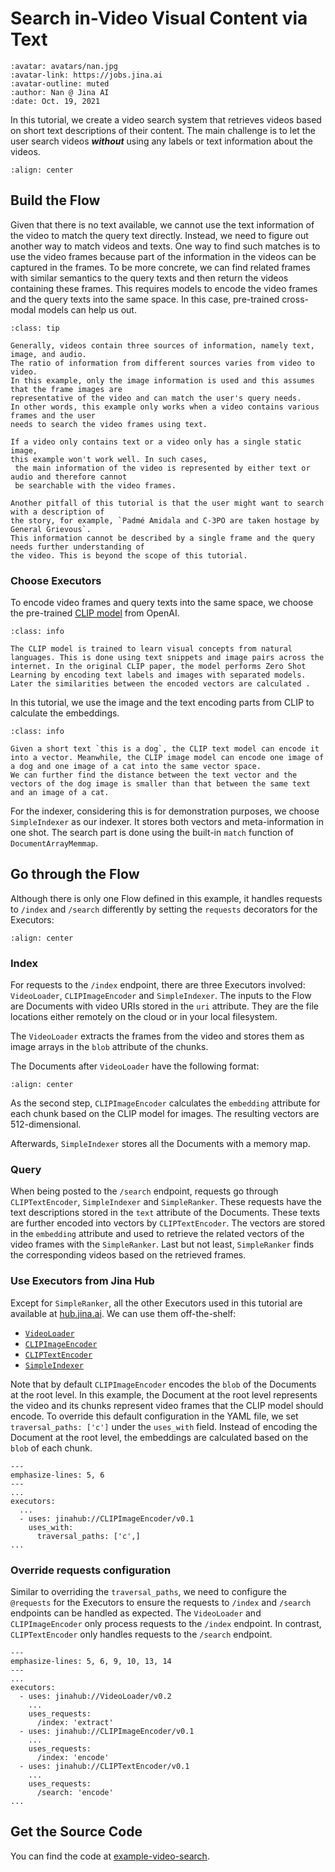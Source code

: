 # Search in-Video Visual Content via Text

```{article-info}
:avatar: avatars/nan.jpg
:avatar-link: https://jobs.jina.ai
:avatar-outline: muted
:author: Nan @ Jina AI
:date: Oct. 19, 2021
```

In this tutorial, we create a video search system that retrieves videos based on short text descriptions of their content. The main challenge is to let the user search videos _**without**_ using any labels or text information about the videos.

<!--demo.gif-->
```{figure} ../../.github/images/tutorial-video-search.gif
:align: center
```

## Build the Flow

Given that there is no text available, we cannot use the text information of the video to match the query text directly. Instead, we need to figure out another way to match videos and texts. 
One way to find such matches is to use the video frames because part of the information in the videos can be captured in the frames. To be more concrete, we can find related frames with similar semantics to the query texts and then return the videos containing these frames. This requires models to encode the video frames and the query texts into the same space. In this case, pre-trained cross-modal models can help us out.

```{admonition} Use the other information of videos
:class: tip

Generally, videos contain three sources of information, namely text, image, and audio. 
The ratio of information from different sources varies from video to video. 
In this example, only the image information is used and this assumes that the frame images are 
representative of the video and can match the user's query needs. 
In other words, this example only works when a video contains various frames and the user
needs to search the video frames using text. 

If a video only contains text or a video only has a single static image, 
this example won't work well. In such cases,
 the main information of the video is represented by either text or audio and therefore cannot
 be searchable with the video frames. 

Another pitfall of this tutorial is that the user might want to search with a description of 
the story, for example, `Padmé Amidala and C-3PO are taken hostage by General Grievous`. 
This information cannot be described by a single frame and the query needs further understanding of 
the video. This is beyond the scope of this tutorial.
```

### Choose Executors
To encode video frames and query texts into the same space, we choose the pre-trained [CLIP model](https://github.com/openai/CLIP) from OpenAI. 

```{admonition} What is CLIP?
:class: info

The CLIP model is trained to learn visual concepts from natural languages. This is done using text snippets and image pairs across the internet. In the original CLIP paper, the model performs Zero Shot Learning by encoding text labels and images with separated models. Later the similarities between the encoded vectors are calculated . 
```

In this tutorial, we use the image and the text encoding parts from CLIP to calculate the embeddings. 

```{admonition} How does CLIP help?
:class: info

Given a short text `this is a dog`, the CLIP text model can encode it into a vector. Meanwhile, the CLIP image model can encode one image of a dog and one image of a cat into the same vector space.
We can further find the distance between the text vector and the vectors of the dog image is smaller than that between the same text and an image of a cat. 
```

For the indexer, considering this is for demonstration purposes, we choose `SimpleIndexer` as our indexer. It stores both vectors and meta-information in one shot. The search part is done using the built-in `match` function of `DocumentArrayMemmap`.

## Go through the Flow
Although there is only one Flow defined in this example, it handles requests to `/index` and `/search` differently by setting the `requests` decorators for the Executors:

```{figure} ../../.github/images/tutorial-video-search.png
:align: center
```

### Index
For requests to the `/index` endpoint, there are three Executors involved: `VideoLoader`, `CLIPImageEncoder` and `SimpleIndexer`. The inputs to the Flow are Documents with video URIs stored in the `uri` attribute. They are the file locations either remotely on the cloud or in your local filesystem. 

The `VideoLoader` extracts the frames from the video and stores them as image arrays in the `blob` attribute of the chunks. 

The Documents after `VideoLoader` have the following format:

```{figure} ../../.github/images/tutorial-video-search-doc.jpg
:align: center
```


As the second step, `CLIPImageEncoder` calculates the `embedding` attribute for each chunk based on the CLIP model for images. The resulting vectors are 512-dimensional. 


Afterwards, `SimpleIndexer` stores all the Documents with a memory map.  

### Query

When being posted to the `/search` endpoint, requests go through `CLIPTextEncoder`, `SimpleIndexer` and `SimpleRanker`.
These requests have the text descriptions stored in the `text` attribute of the Documents. These texts are further encoded into vectors by `CLIPTextEncoder`. The vectors are stored in the `embedding` attribute and used to retrieve the related vectors of the video frames with the `SimpleRanker`. Last but not least, `SimpleRanker` finds the corresponding videos based on the retrieved frames. 

### Use Executors from Jina Hub

Except for `SimpleRanker`, all the other Executors used in this tutorial are available at [hub.jina.ai](https://hub.jina.ai/). We can use them off-the-shelf:

- [`VideoLoader`](https://hub.jina.ai/executor/i6gp4vwu)
- [`CLIPImageEncoder`](https://hub.jina.ai/executor/0hnlmu3q)
- [`CLIPTextEncoder`](https://hub.jina.ai/executor/livtkbkg)
- [`SimpleIndexer`](https://hub.jina.ai/executor/zb38xlt4)

Note that by default `CLIPImageEncoder` encodes the `blob` of the Documents at the root level. In this example, the Document at the root level represents the video and its chunks represent video frames that the CLIP model should encode. To override this default configuration in the YAML file, we set `traversal_paths: ['c']` under the `uses_with` field. Instead of encoding the Document at the root level, the embeddings are calculated based on the `blob` of each chunk. 

```{code-block} yaml
---
emphasize-lines: 5, 6
---
...
executors:
  ...
  - uses: jinahub://CLIPImageEncoder/v0.1
    uses_with:
      traversal_paths: ['c',]
...
```

### Override requests configuration
Similar to overriding the `traversal_paths`, we need to configure the `@requests` for the Executors to ensure the requests to `/index` and `/search` endpoints can be handled as expected. The `VideoLoader` and `CLIPImageEncoder` only process requests to the `/index` endpoint. In contrast, `CLIPTextEncoder` only handles requests to the `/search` endpoint.


```{code-block} yaml
---
emphasize-lines: 5, 6, 9, 10, 13, 14
---
...
executors:
  - uses: jinahub://VideoLoader/v0.2
    ...
    uses_requests:
      /index: 'extract'
  - uses: jinahub://CLIPImageEncoder/v0.1
    ...
    uses_requests:
      /index: 'encode'
  - uses: jinahub://CLIPTextEncoder/v0.1
    ...
    uses_requests:
      /search: 'encode'
...
```

## Get the Source Code

You can find the code at [example-video-search](https://github.com/jina-ai/example-video-search). 
